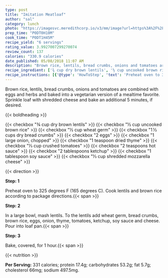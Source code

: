 ```yaml
---
type: post
title: "Imitation Meatloaf"
author: "sal"
category: lunch
photo: "https://imagesvc.meredithcorp.io/v3/mm/image?url=https%3A%2F%2Fimages.media-allrecipes.com%2Fuserphotos%2F107809.jpg"
prep_time: "P0DT0H10M"
cook_time: "P0DT1H45M"
recipe_yield: "6 servings"
rating_value: 3.9927007299270074
review_count: 137
calories: "330.9 calories"
date_published: 05/08/2018 11:07 AM
description: "Brown rice, lentils, bread crumbs, onions and tomatoes are combined with eggs and herbs and baked into a vegetarian version of a mealtime favorite.  Sprinkle loaf with shredded cheese and bake an additional 5 minutes, if desired."
recipe_ingredient: ['¾ cup dry brown lentils', '½ cup uncooked brown rice', '½ cup wheat germ', '1\u2009½ cups dry bread crumbs', '2 eggs', '1 large onion, chopped', '1 teaspoon dried thyme', '⅓ cup crushed tomatoes', '2 teaspoons hot sauce', '2 tablespoons ketchup', '1 tablespoon soy sauce', '⅓ cup shredded mozzarella cheese']
recipe_instructions: [{'@type': 'HowToStep', 'text': 'Preheat oven to 325 degrees F (165 degrees C). Cook lentils and brown rice according to package directions.\n'}, {'@type': 'HowToStep', 'text': 'In a large bowl, mash lentils.  To the lentils add wheat germ, bread crumbs, brown rice, eggs, onion, thyme, tomatoes, ketchup, soy sauce and cheese.  Pour into loaf pan.\n'}, {'@type': 'HowToStep', 'text': 'Bake, covered, for 1 hour.\n'}]
---
```


Brown rice, lentils, bread crumbs, onions and tomatoes are combined with eggs and herbs and baked into a vegetarian version of a mealtime favorite.  Sprinkle loaf with shredded cheese and bake an additional 5 minutes, if desired. 

{{< boldheading >}}

{{< checkbox "¾ cup dry brown lentils" >}}
{{< checkbox "½ cup uncooked brown rice" >}}
{{< checkbox "½ cup wheat germ" >}}
{{< checkbox "1 ½ cups dry bread crumbs" >}}
{{< checkbox "2  eggs" >}}
{{< checkbox "1 large onion, chopped" >}}
{{< checkbox "1 teaspoon dried thyme" >}}
{{< checkbox "⅓ cup crushed tomatoes" >}}
{{< checkbox "2 teaspoons hot sauce" >}}
{{< checkbox "2 tablespoons ketchup" >}}
{{< checkbox "1 tablespoon soy sauce" >}}
{{< checkbox "⅓ cup shredded mozzarella cheese" >}}


{{< direction >}}

**Step: 1**

Preheat oven to 325 degrees F (165 degrees C). Cook lentils and brown rice according to package directions.{{< span >}}

**Step: 2**

In a large bowl, mash lentils.  To the lentils add wheat germ, bread crumbs, brown rice, eggs, onion, thyme, tomatoes, ketchup, soy sauce and cheese.  Pour into loaf pan.{{< span >}}

**Step: 3**

Bake, covered, for 1 hour.{{< span >}}

{{< nutrition >}}

**Per Serving:** 331 calories; protein 17.4g; carbohydrates 53.2g; fat 5.7g; cholesterol 66mg; sodium 497.5mg.